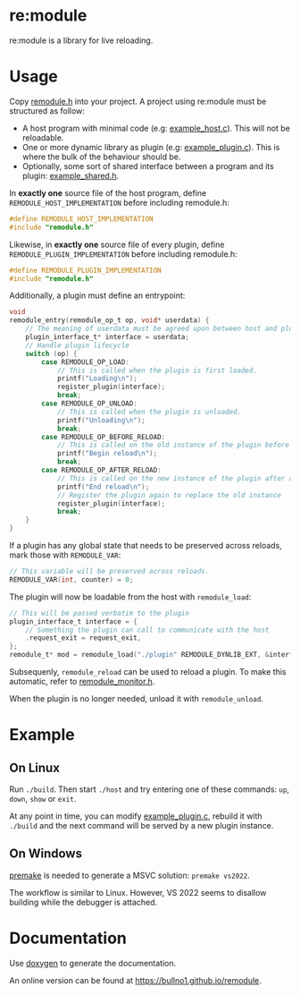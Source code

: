 # re:module

re:module is a library for live reloading.

# Usage

Copy [remodule.h](remodule.h) into your project.
A project using re:module must be structured as follow:

* A host program with minimal code (e.g: [example_host.c](example_host.c)).
  This will not be reloadable.
* One or more dynamic library as plugin (e.g: [example_plugin.c](example_plugin.c)).
  This is where the bulk of the behaviour should be.
* Optionally, some sort of shared interface between a program and its plugin: [example_shared.h](example_shared.h).

In **exactly one** source file of the host program, define `REMODULE_HOST_IMPLEMENTATION` before including remodule.h:

```c
#define REMODULE_HOST_IMPLEMENTATION
#include "remodule.h"
```

Likewise, in **exactly one** source file of every plugin, define `REMODULE_PLUGIN_IMPLEMENTATION` before including remodule.h:

```c
#define REMODULE_PLUGIN_IMPLEMENTATION
#include "remodule.h"
```

Additionally, a plugin must define an entrypoint:

```c
void
remodule_entry(remodule_op_t op, void* userdata) {
    // The meaning of userdata must be agreed upon between host and plugin
    plugin_interface_t* interface = userdata;
    // Handle plugin lifecycle
    switch (op) {
        case REMODULE_OP_LOAD:
            // This is called when the plugin is first loaded.
            printf("Loading\n");
            register_plugin(interface);
            break;
        case REMODULE_OP_UNLOAD:
            // This is called when the plugin is unloaded.
            printf("Unloading\n");
            break;
        case REMODULE_OP_BEFORE_RELOAD:
            // This is called on the old instance of the plugin before a reload
            printf("Begin reload\n");
            break;
        case REMODULE_OP_AFTER_RELOAD:
            // This is called on the new instance of the plugin after a reload
            printf("End reload\n");
            // Register the plugin again to replace the old instance
            register_plugin(interface);
            break;
    }
}
```

If a plugin has any global state that needs to be preserved across reloads, mark those with `REMODULE_VAR`:

```c
// This variable will be preserved across reloads.
REMODULE_VAR(int, counter) = 0;
```

The plugin will now be loadable from the host with `remodule_load`:

```c
// This will be passed verbatim to the plugin
plugin_interface_t interface = {
    // Something the plugin can call to communicate with the host
    .request_exit = request_exit,
};
remodule_t* mod = remodule_load("./plugin" REMODULE_DYNLIB_EXT, &interface);
```

Subsequenly, `remodule_reload` can be used to reload a plugin.
To make this automatic, refer to [remodule_monitor.h](remodule_monitor.h).

When the plugin is no longer needed, unload it with `remodule_unload`.

# Example
## On Linux

Run `./build`.
Then start `./host` and try entering one of these commands: `up`, `down`, `show` or `exit`.

At any point in time, you can modify [example_plugin.c](example_plugin.c), rebuild it with `./build` and the next command will be served by a new plugin instance.

## On Windows

[premake](https://premake.github.io/) is needed to generate a MSVC solution: `premake vs2022`.

The workflow is similar to Linux.
However, VS 2022 seems to disallow building while the debugger is attached.

# Documentation

Use [doxygen](https://doxygen.nl) to generate the documentation.

An online version can be found at https://bullno1.github.io/remodule.
